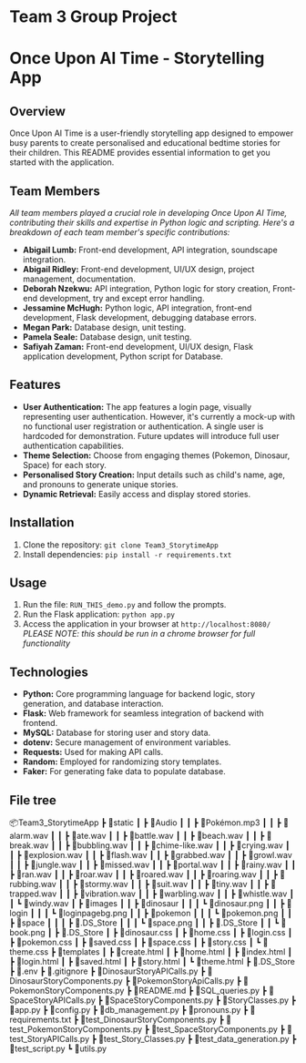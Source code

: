 # **Team 3 Group Project**
# Once Upon AI Time - Storytelling App

## Overview

Once Upon AI Time is a user-friendly storytelling app designed to empower busy parents to create personalised and educational bedtime stories for their children. This README provides essential information to get you started with the application.

## Team Members
_All team members played a crucial role in developing Once Upon AI Time, contributing their skills and expertise in Python logic and scripting. Here's a breakdown of each team member's specific contributions:_
- **Abigail Lumb:** Front-end development, API integration, soundscape integration.
- **Abigail Ridley:** Front-end development, UI/UX design, project management, documentation.
- **Deborah Nzekwu:** API integration, Python logic for story creation, Front-end development, try and except error handling.
- **Jessamine McHugh:** Python logic, API integration, front-end development, Flask development, debugging database errors.
- **Megan Park:** Database design, unit testing.
- **Pamela Seale:** Database design, unit testing. 
- **Safiyah Zaman:** Front-end development, UI/UX design, Flask application development, Python script for Database.

## Features
- **User Authentication:** The app features a login page, visually representing user authentication. However, it's currently a mock-up with no functional user registration or authentication. A single user is hardcoded for demonstration. Future updates will introduce full user authentication capabilities.
- **Theme Selection:** Choose from engaging themes (Pokemon, Dinosaur, Space) for each story.
- **Personalised Story Creation:** Input details such as child's name, age, and pronouns to generate unique stories.
- **Dynamic Retrieval:** Easily access and display stored stories.

## Installation

1. Clone the repository: `git clone Team3_StorytimeApp`
2. Install dependencies: `pip install -r requirements.txt`

## Usage

1. Run the file: `RUN_THIS_demo.py` and follow the prompts.
2. Run the Flask application: `python app.py`
3. Access the application in your browser at `http://localhost:8080/`
  *PLEASE NOTE: this should be run in a chrome browser for full functionality*

## Technologies

- **Python:** Core programming language for backend logic, story generation, and database interaction.
- **Flask:** Web framework for seamless integration of backend with frontend.
- **MySQL:** Database for storing user and story data.
- **dotenv:** Secure management of environment variables.
- **Requests:** Used for making API calls.
- **Random:** Employed for randomizing story templates.
- **Faker:** For generating fake data to populate database.

## File tree

📦Team3_StorytimeApp
 ┣ 📂static
 ┃ ┣ 📂Audio
 ┃ ┃ ┣ 📜Pokémon.mp3
 ┃ ┃ ┣ 📜alarm.wav
 ┃ ┃ ┣ 📜ate.wav
 ┃ ┃ ┣ 📜battle.wav
 ┃ ┃ ┣ 📜beach.wav
 ┃ ┃ ┣ 📜break.wav
 ┃ ┃ ┣ 📜bubbling.wav
 ┃ ┃ ┣ 📜chime-like.wav
 ┃ ┃ ┣ 📜crying.wav
 ┃ ┃ ┣ 📜explosion.wav
 ┃ ┃ ┣ 📜flash.wav
 ┃ ┃ ┣ 📜grabbed.wav
 ┃ ┃ ┣ 📜growl.wav
 ┃ ┃ ┣ 📜jungle.wav
 ┃ ┃ ┣ 📜missed.wav
 ┃ ┃ ┣ 📜portal.wav
 ┃ ┃ ┣ 📜rainy.wav
 ┃ ┃ ┣ 📜ran.wav
 ┃ ┃ ┣ 📜roar.wav
 ┃ ┃ ┣ 📜roared.wav
 ┃ ┃ ┣ 📜roaring.wav
 ┃ ┃ ┣ 📜rubbing.wav
 ┃ ┃ ┣ 📜stormy.wav
 ┃ ┃ ┣ 📜suit.wav
 ┃ ┃ ┣ 📜tiny.wav
 ┃ ┃ ┣ 📜trapped.wav
 ┃ ┃ ┣ 📜vibration.wav
 ┃ ┃ ┣ 📜warbling.wav
 ┃ ┃ ┣ 📜whistle.wav
 ┃ ┃ ┗ 📜windy.wav
 ┃ ┣ 📂images
 ┃ ┃ ┣ 📂dinosaur
 ┃ ┃ ┃ ┗ 📜dinosaur.png
 ┃ ┃ ┣ 📂login
 ┃ ┃ ┃ ┗ 📜loginpagebg.png
 ┃ ┃ ┣ 📂pokemon
 ┃ ┃ ┃ ┗ 📜pokemon.png
 ┃ ┃ ┣ 📂space
 ┃ ┃ ┃ ┣ 📜.DS_Store
 ┃ ┃ ┃ ┗ 📜space.png
 ┃ ┃ ┣ 📜.DS_Store
 ┃ ┃ ┗ 📜book.png
 ┃ ┣ 📜.DS_Store
 ┃ ┣ 📜dinosaur.css
 ┃ ┣ 📜home.css
 ┃ ┣ 📜login.css
 ┃ ┣ 📜pokemon.css
 ┃ ┣ 📜saved.css
 ┃ ┣ 📜space.css
 ┃ ┣ 📜story.css
 ┃ ┗ 📜theme.css
 ┣ 📂templates
 ┃ ┣ 📜create.html
 ┃ ┣ 📜home.html
 ┃ ┣ 📜index.html
 ┃ ┣ 📜login.html
 ┃ ┣ 📜saved.html
 ┃ ┣ 📜story.html
 ┃ ┗ 📜theme.html
 ┣ 📜.DS_Store
 ┣ 📜.env
 ┣ 📜.gitignore
 ┣ 📜DinosaurStoryAPICalls.py
 ┣ 📜DinosaurStoryComponents.py
 ┣ 📜PokemonStoryApiCalls.py
 ┣ 📜PokemonStoryComponents.py
 ┣ 📜README.md
 ┣ 📜SQL_queries.py
 ┣ 📜SpaceStoryAPICalls.py
 ┣ 📜SpaceStoryComponents.py
 ┣ 📜StoryClasses.py
 ┣ 📜app.py
 ┣ 📜config.py
 ┣ 📜db_management.py
 ┣ 📜pronouns.py
 ┣ 📜requirements.txt
 ┣ 📜test_DinosaurStoryComponents.py
 ┣ 📜test_PokemonStoryComponents.py
 ┣ 📜test_SpaceStoryComponents.py
 ┣ 📜test_StoryAPICalls.py
 ┣ 📜test_Story_Classes.py
 ┣ 📜test_data_generation.py
 ┣ 📜test_script.py
 ┗ 📜utils.py


